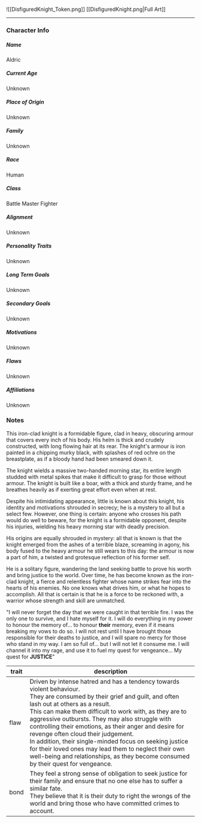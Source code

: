 ![[DisfiguredKnight_Token.png]]
[[DisfiguredKnight.png|Full Art]]

---
### Character Info

##### Name 
Aldric 

##### Current Age
Unknown

##### Place of Origin
Unknown

##### Family
Unknown

##### Race
Human

##### Class
Battle Master Fighter

##### Alignment
Unknown

##### Personality Traits
Unknown

##### Long Term Goals
Unknown

##### Secondary Goals
Unknown

##### Motivations
Unknown

##### Flaws
Unknown

##### Affiliations
Unknown

### Notes

This iron-clad knight is a formidable figure, clad in heavy, obscuring armour that covers every inch of his body. His helm is thick and crudely constructed, with long flowing hair at its rear. The knight's armour is iron painted in a chipping murky black, with splashes of red ochre on the breastplate, as if a bloody hand had been smeared down it.

The knight wields a massive two-handed morning star, its entire length studded with metal spikes that make it difficult to grasp for those without armour. The knight is built like a boar, with a thick and sturdy frame, and he breathes heavily as if exerting great effort even when at rest.

Despite his intimidating appearance, little is known about this knight, his identity and motivations shrouded in secrecy; he is a mystery to all but a select few. However, one thing is certain: anyone who crosses his path would do well to beware, for the knight is a formidable opponent, despite his injuries, wielding his heavy morning star with deadly precision.

His origins are equally shrouded in mystery: all that is known is that the knight emerged from the ashes of a terrible blaze, screaming in agony, his body fused to the heavy armour he still wears to this day: the armour is now a part of him, a twisted and grotesque reflection of his former self.

He is a solitary figure, wandering the land seeking battle to prove his worth and bring justice to the world. Over time, he has become known as the iron-clad knight, a fierce and relentless fighter whose name strikes fear into the hearts of his enemies. No one knows what drives him, or what he hopes to accomplish. All that is certain is that he is a force to be reckoned with, a warrior whose strength and skill are unmatched.

"I will never forget the day that we were caught in that terrible fire. I was the only one to survive, and I hate myself for it. I will do everything in my power to honour the memory of... to honour **their** memory, even if it means breaking my vows to do so. I will not rest until I have brought those responsible for their deaths to justice, and I will spare no mercy for those who stand in my way. I am so full of... but I will not let it consume me. I will channel it into my rage, and use it to fuel my quest for vengeance... My quest for **JUSTICE**"

| trait | description |
| ----- | ----------- |
| flaw | Driven by intense hatred and has a tendency towards violent behaviour. <br>They are consumed by their grief and guilt, and often lash out at others as a result. <br> This can make them difficult to work with, as they are to aggressive outbursts. They may also struggle with controlling their emotions, as their anger and desire for revenge often cloud their judgement.<br> In addition, their single-minded focus on seeking justice for their loved ones may lead them to neglect their own well-being and relationships, as they become consumed by their quest for vengeance.|
| bond | They feel a strong sense of obligation to seek justice for their family and ensure that no one else has to suffer a similar fate. <br> They believe that it is their duty to right the wrongs of the world and bring those who have committed crimes to account.|


